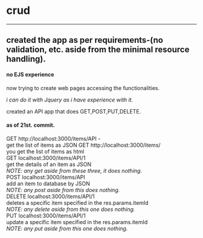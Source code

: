 # crud
----------------------------------------------------
created the  app as per requirements-(no validation, etc. aside from the minimal resource handling).
----------------------------------------------------
#### no EJS experience

now trying to create web pages accessing the functionalities.

<i>i can do it with Jquery as i have experience with it.</i>

created an API app that does GET,POST,PUT,DELETE.

#### as of 21st. commit.
GET http://localhost:3000/items/API -
<br>get the list of items as JSON
GET http://localhost:3000/items/ 
<br>you get the list of items as html
<br>
GET localhost:3000/items/API/1 
    <br>get the details of an item as JSON<br>
<i>NOTE: any get aside from these three, it does nothing.</i>
<br>
 POST localhost:3000/items/API 
    <br>add an item to database by JSON<br>
<i>NOTE: any post aside from this does nothing.</i>
<br>
DELETE localhost:3000/items/API/1 
    <br>deletes a specific item specified in the res.params.itemId<br>
<i>NOTE: any delete aside from this one does nothing.</i>
<br>
PUT localhost:3000/items/API/1 
    <br>update a specific item specified in the res.params.itemId<br>
<i>NOTE: any put aside from this one does nothing.</i>
